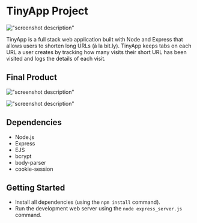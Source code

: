 # TinyApp Project

!["screenshot description"](https://github.com/rancewcampbell/tinyApp/blob/master/docs/home_page.png?raw=true)

TinyApp is a full stack web application built with Node and Express that allows users to shorten long URLs (à la bit.ly). TinyApp keeps tabs on each URL a user creates by tracking how many visits their short URL has been visited and logs the details of each visit.

## Final Product

!["screenshot description"](https://github.com/rancewcampbell/tinyApp/blob/master/docs/my_urls.png?raw=true)

!["screenshot description"](#)

## Dependencies

- Node.js
- Express
- EJS
- bcrypt
- body-parser
- cookie-session

## Getting Started

- Install all dependencies (using the `npm install` command).
- Run the development web server using the `node express_server.js` command.